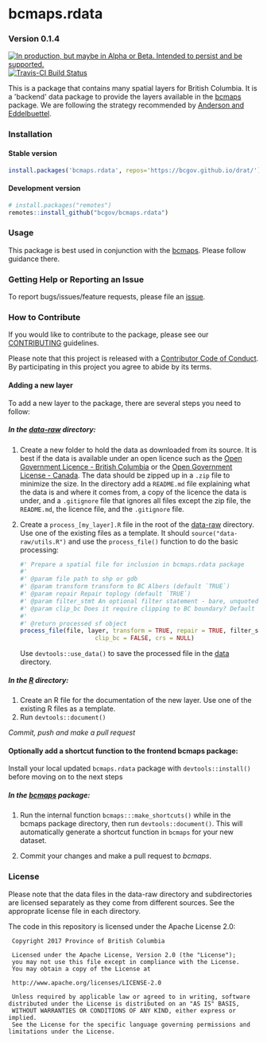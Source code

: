 
<!-- README.md is generated from README.Rmd. Please edit that file -->
bcmaps.rdata
============

### Version 0.1.4

<a id="devex-badge" rel="Delivery" href="https://github.com/BCDevExchange/assets/blob/master/README.md"><img alt="In production, but maybe in Alpha or Beta. Intended to persist and be supported." style="border-width:0" src="https://assets.bcdevexchange.org/images/badges/delivery.svg" title="In production, but maybe in Alpha or Beta. Intended to persist and be supported." /></a> [![Travis-CI Build Status](https://travis-ci.org/bcgov/bcmaps.rdata.svg?branch=master)](https://travis-ci.org/bcgov/bcmaps.rdata)

This is a package that contains many spatial layers for British Columbia. It is a 'backend' data package to provide the layers available in the [bcmaps](https://github.com/bcgov/bcmaps) package. We are following the strategy recommended by [Anderson and Eddelbuettel](https://journal.r-project.org/archive/2017/RJ-2017-026/index.html).

### Installation

#### Stable version

``` r
install.packages('bcmaps.rdata', repos='https://bcgov.github.io/drat/')
```

#### Development version

``` r
# install.packages("remotes")
remotes::install_github("bcgov/bcmaps.rdata")
```

### Usage

This package is best used in conjunction with the [bcmaps](https://github.com/bcgov/bcmaps). Please follow guidance there.

### Getting Help or Reporting an Issue

To report bugs/issues/feature requests, please file an [issue](https://github.com/bcgov/%3Cpkg-name%3E/issues/).

### How to Contribute

If you would like to contribute to the package, please see our [CONTRIBUTING](CONTRIBUTING.md) guidelines.

Please note that this project is released with a [Contributor Code of Conduct](CODE_OF_CONDUCT.md). By participating in this project you agree to abide by its terms.

#### Adding a new layer

To add a new layer to the package, there are several steps you need to follow:

##### In the [data-raw](data-raw) directory:

1.  Create a new folder to hold the data as downloaded from its source. It is best if the data is available under an open licence such as the [Open Government Licence - British Columbia](https://www2.gov.bc.ca/gov/content?id=A519A56BC2BF44E4A008B33FCF527F61) or the [Open Government License - Canada](http://open.canada.ca/en/open-government-licence-canada). The data should be zipped up in a `.zip` file to minimize the size. In the directory add a `README.md` file explaining what the data is and where it comes from, a copy of the licence the data is under, and a `.gitignore` file that ignores all files except the zip file, the `README.md`, the licence file, and the `.gitignore` file.

2.  Create a `process_[my_layer].R` file in the root of the [data-raw](data-raw) directory. Use one of the existing files as a template. It should `source("data-raw/utils.R")` and use the `process_file()` function to do the basic processing:

    ``` r
    #' Prepare a spatial file for inclusion in bcmaps.rdata package
    #'
    #' @param file path to shp or gdb
    #' @param transform transform to BC Albers (default `TRUE`)
    #' @param repair Repair toplogy (default `TRUE`)
    #' @param filter_stmt An optional filter statement - bare, unquoted. E.g., PRUID == 59
    #' @param clip_bc Does it require clipping to BC boundary? Default `FALSE`
    #'
    #' @return processed sf object
    process_file(file, layer, transform = TRUE, repair = TRUE, filter_stmt, 
                         clip_bc = FALSE, crs = NULL)
    ```

    Use `devtools::use_data()` to save the processed file in the [data](data) directory.

##### In the [R](R) directory:

1.  Create an R file for the documentation of the new layer. Use one of the existing R files as a template.
2.  Run `devtools::document()`

*Commit, push and make a pull request*

#### Optionally add a shortcut function to the frontend bcmaps package:

Install your local updated `bcmaps.rdata` package with `devtools::install()` before moving on to the next steps

##### In the [bcmaps](https://github.com/bcgov/bcmaps) package:

1.  Run the internal function `bcmaps:::make_shortcuts()` while in the bcmaps package directory, then run `devtools::document()`. This will automatically generate a shortcut function in `bcmaps` for your new dataset.

2.  Commit your changes and make a pull request to *bcmaps*.

### License

Please note that the data files in the data-raw directory and subdirectories are licensed separately as they come from different sources. See the approprate license file in each directory.

The code in this repository is licensed under the Apache License 2.0:

     Copyright 2017 Province of British Columbia
     
     Licensed under the Apache License, Version 2.0 (the "License");
     you may not use this file except in compliance with the License.
     You may obtain a copy of the License at
     
     http://www.apache.org/licenses/LICENSE-2.0
     
     Unless required by applicable law or agreed to in writing, software distributed under the License is distributed on an "AS IS" BASIS,
     WITHOUT WARRANTIES OR CONDITIONS OF ANY KIND, either express or implied.
     See the License for the specific language governing permissions and limitations under the License.
